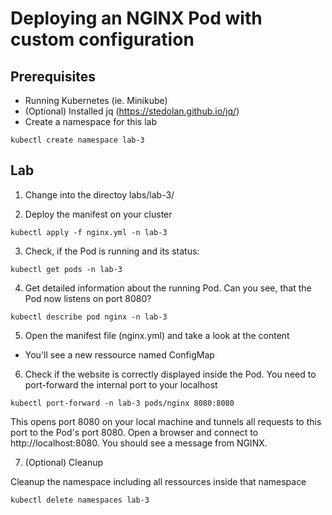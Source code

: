 # Deploying an NGINX Pod with custom configuration

## Prerequisites

- Running Kubernetes (ie. Minikube)
- (Optional) Installed jq (https://stedolan.github.io/jq/)
- Create a namespace for this lab
```
kubectl create namespace lab-3
```

## Lab

1. Change into the directoy labs/lab-3/

2. Deploy the manifest on your cluster
```
kubectl apply -f nginx.yml -n lab-3
```

3. Check, if the Pod is running and its status:
```
kubectl get pods -n lab-3
```

4. Get detailed information about the running Pod. Can you see, that the Pod now listens on port 8080?
```
kubectl describe pod nginx -n lab-3
```

5. Open the manifest file (nginx.yml) and take a look at the content
- You'll see a new ressource named ConfigMap

6. Check if the website is correctly displayed inside the Pod. You need to port-forward the internal port to your localhost
```
kubectl port-forward -n lab-3 pods/nginx 8080:8080
```

This opens port 8080 on your local machine and tunnels all requests to this port to the Pod's port 8080. Open a browser and connect to http://localhost:8080. You should see a message from NGINX.

7. (Optional) Cleanup

Cleanup the namespace including all ressources inside that namespace

```
kubectl delete namespaces lab-3
```
